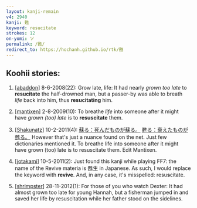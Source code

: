 ```yaml
---
layout: kanji-remain
v4: 2940
kanji: 甦
keyword: resucitate
strokes: 12
on-yomi: ソ
permalink: /甦/
redirect_to: https://hochanh.github.io/rtk/甦
---
```


## Koohii stories: 

1) [<a href="http://kanji.koohii.com/profile/abaddon">abaddon</a>] 8-6-2008(22): Grow late, life: It had nearly <em>grown too late</em> to<strong> resucitate</strong> the half-drowned man, but a passer-by was able to breath <em>life</em> back into him, thus <strong>resucitating</strong> him.

2) [<a href="http://kanji.koohii.com/profile/mantixen">mantixen</a>] 2-8-2009(10): To breathe <em>life</em> into someone after it might have <em>grown (too) late</em> is to <strong>resuscitate</strong> them.

3) [<a href="http://kanji.koohii.com/profile/Shakunatz">Shakunatz</a>] 10-2-2011(4): <a href="midori://search?text=蘇る：死んだものが蘇る。">蘇る：死んだものが蘇る。</a> <a href="midori://search?text=甦る：衰えたものが甦る。">甦る：衰えたものが甦る。</a> However that&#039;s just a nuance found on the net. Just few dictionaries mentioned it. To breathe life into someone after it might have grown (too) late is to resuscitate them. Edit Mantixen.

4) [<a href="http://kanji.koohii.com/profile/jotakami">jotakami</a>] 10-5-2011(2): Just found this kanji while playing FF7: the name of the Revive materia is 甦生 in Japanese. As such, I would replace the keyword with <strong>revive</strong>. And, in any case, it&#039;s misspelled: resu<strong>s</strong>citate.

5) [<a href="http://kanji.koohii.com/profile/shrimpster">shrimpster</a>] 28-11-2012(1): For those of you who watch Dexter: It had almost grown too late for young Hannah, but a fisherman jumped in and saved her life by resuscitation while her father stood on the sidelines.

